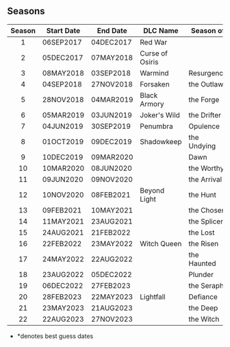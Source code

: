 ## Seasons

| Season | Start Date | End Date  | DLC Name        | Season of   |
| :----: | ---------- | --------- | --------------- | ----------- |
|   1    | 06SEP2017  | 04DEC2017 | Red War         |             |
|   2    | 05DEC2017  | 07MAY2018 | Curse of Osiris |             |
|   3    | 08MAY2018  | 03SEP2018 | Warmind         | Resurgence  |
|   4    | 04SEP2018  | 27NOV2018 | Forsaken        | the Outlaw  |
|   5    | 28NOV2018  | 04MAR2019 | Black Armory    | the Forge   |
|   6    | 05MAR2019  | 03JUN2019 | Joker's Wild    | the Drifter |
|   7    | 04JUN2019  | 30SEP2019 | Penumbra        | Opulence    |
|   8    | 01OCT2019  | 09DEC2019 | Shadowkeep      | the Undying |
|   9    | 10DEC2019  | 09MAR2020 |                 | Dawn        |
|   10   | 10MAR2020  | 08JUN2020 |                 | the Worthy  |
|   11   | 09JUN2020  | 09NOV2020 |                 | the Arrival |
|   12   | 10NOV2020  | 08FEB2021 | Beyond Light    | the Hunt    |
|   13   | 09FEB2021  | 10MAY2021 |                 | the Chosen  |
|   14   | 11MAY2021  | 23AUG2021 |                 | the Splicer |
|   15   | 24AUG2021  | 21FEB2022 |                 | the Lost    |
|   16   | 22FEB2022  | 23MAY2022 | Witch Queen     | the Risen   |
|   17   | 24MAY2022  | 22AUG2022 |                 | the Haunted |
|   18   | 23AUG2022  | 05DEC2022 |                 | Plunder     |
|   19   | 06DEC2022  | 27FEB2023 |                 | the Seraph  |
|   20   | 28FEB2023  | 22MAY2023 | Lightfall       | Defiance    |
|   21   | 23MAY2023  | 21AUG2023 |                 | the Deep    |
|   22   | 22AUG2023  | 27NOV2023 |                 | the Witch   |

- \*denotes best guess dates
